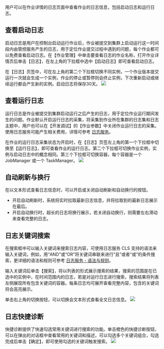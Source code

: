 用户可以在作业详情的日志页面中查看作业的日志信息，包括启动日志和运行日志。

## 查看启动日志
启动日志是用户在控制台启动运行作业后，作业被提交到集群上启动运行这一时间段内由管控服务产生的日志，用于定位作业提交过程中遇到的问题，每个作业都可以免费查看启动日志。在【作业管理】中单击要查看日志的作业名称，打开作业详情页后单击【日志】，在左上角的下拉框中选中【启动日志】即可查看启动日志。

在【日志】页签中，可在左上角的第二个下拉框切换不同实例，一个作业版本提交运行一次就会生成一个实例，作业的停止或暂停则会终止实例，下次重新启动或继续运行都会产生新的实例。启动日志将保存30天。
![](https://main.qcloudimg.com/raw/723a44f2daed6127d1181a7ce69a3906.jpg)

## 查看运行日志
运行日志是作业被提交到集群启动运行之后产生的日志，用于定位作业运行期间发生的问题。作业默认开启运行日志的采集，将采集到作业所在集群的日志集和日志主题中，用户也可以在【开发调试】的【作业参数】中关闭作业运行日志的采集。使用日志服务可能产生相关费用，详情可参考 [日志服务](https://cloud.tencent.com/document/product/614)。

在作业的运行日志采集状态为开启时，在【日志】页签左上角的第一个下拉框中切换至【运行日志】，即可查看作业的运行日志。第二个下拉框可切换作业实例，实例与启动日志中的概念相同。第三个下拉框可切换容器，每个容器是一个 JobManager 或一个 TaskManager。
![](https://main.qcloudimg.com/raw/a22681a52374167444545e3b5f7bb960.png)

## 自动刷新与换行
在以文本形式查看日志信息时，可以开启或关闭自动刷新和自动换行的按钮。
- 开启自动刷新时，系统将实时拉取最新日志信息，并将拉取到的最新日志展示在最后。
- 开启自动换行时，超长的日志将换行展示，若关闭自动换行，则需要左右滑动来查看完整的日志。

## 日志关键词搜索
在搜索框中可以输入关键词来搜索日志内容，可使用日志服务 CLS 支持的语法来输入关键词，例如，用“AND”或“OR”将关键词串联来进行“且”或者“或”的条件搜索，更详细的语法和规则可参考 [日志服务 - 语法与规则](https://cloud.tencent.com/document/product/614/47044)。

输入关键词后单击【搜索】，将以列表的形式展示搜索的结果，搜索的范围是在已选中的实例中，在时间范围内的日志，若是对运行日志进行搜索，搜索结果将列表左侧展现所有包含关键词的容器。每条日志均可展开查看完整内容，包含的关键词将会高亮展示。

单击右上角的切换按钮，可以切换会文本形式查看全文日志信息。
![](https://main.qcloudimg.com/raw/34bcbf2b1bf0876c3f926b94f4ba930c.png)

## 日志快捷诊断
快捷诊断提供了快速勾选常用关键词进行搜索的功能。单击橙色的快捷诊断按钮，可以在弹出的对话框中查看常用的关键词和描述，可以勾选多个关键词组合，勾选完成后单击【确定】，即可使用勾选的关键词触发搜索。
![](https://main.qcloudimg.com/raw/6ed60795310a07e9b42e9af6ad81575f.png)
